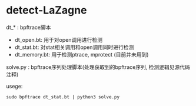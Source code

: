 # detect-LaZagne

dt_* : bpftrace脚本
    
* dt_open.bt: 用于对open调用进行检测
* dt_stat.bt: 对stat相关调用和open调用同时进行检测
* dt_memory.bt: 用于检测ptrace, mprotect (目前并未用到)

solve.py : bpftrace序列处理脚本(处理获取到的bpftrace序列, 检测逻辑见源代码注释)

usege:
```
sudo bpftrace dt_stat.bt | python3 solve.py
```
